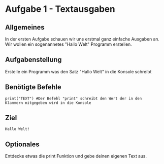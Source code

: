 # Aufgabe 1 - Textausgaben
## Allgemeines
In der ersten Aufgabe schauen wir uns erstmal ganz einfache Ausgaben an. Wir wollen ein sogenannetes "Hallo Welt" Programm erstellen.
## Aufgabenstellung
Erstelle ein Programm was den Satz "Hallo Welt" in die Konsole schreibt

## Benötigte Befehle
```
print("TEXT") #Der Befehl "print" schreibt den Wert der in den Klammern mitgegeben wird in die Konsole
```

## Ziel
```
Hallo Welt!
```
## Optionales
Entdecke etwas die print Funktion und gebe deinen eigenen Text aus.
